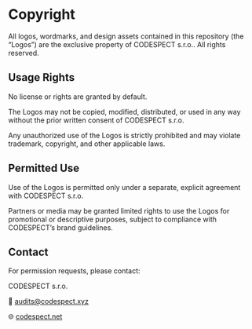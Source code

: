 
# Copyright

All logos, wordmarks, and design assets contained in this repository (the “Logos”) are the exclusive property of CODESPECT s.r.o.. All rights reserved.

## Usage Rights

No license or rights are granted by default.

The Logos may not be copied, modified, distributed, or used in any way without the prior written consent of CODESPECT s.r.o.

Any unauthorized use of the Logos is strictly prohibited and may violate trademark, copyright, and other applicable laws.

## Permitted Use

Use of the Logos is permitted only under a separate, explicit agreement with CODESPECT s.r.o.

Partners or media may be granted limited rights to use the Logos for promotional or descriptive purposes, subject to compliance with CODESPECT’s brand guidelines.

## Contact

For permission requests, please contact:

CODESPECT s.r.o.

📧 [audits@codespect.xyz](mailto:audits@codespect.xyz)

🌐 [codespect.net](https://codespect.net)
